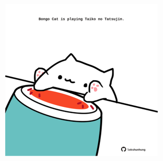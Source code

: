 <!-- built at 17/02/2024, 16:00:36 UTC -->
<p align="center">
  <img width="500" height="500" src="./ReadmeImage.svg">
</p>
